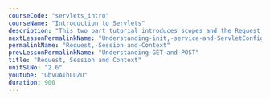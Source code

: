 ```yaml
---
courseCode: "servlets_intro"
courseName: "Introduction to Servlets"
description: "This two part tutorial introduces scopes and the Request, Session and Context objects."
nextLessonPermalinkName: "Understanding-init,-service-and-ServletConfig"
permalinkName: "Request,-Session-and-Context"
prevLessonPermalinkName: "Understanding-GET-and-POST"
title: "Request, Session and Context"
unitSlNo: "2.6"
youtube: "GbvuAIhLUZU"
duration: 900
---
```

